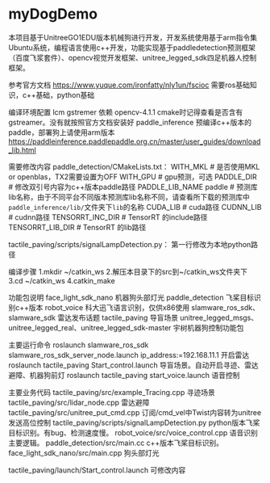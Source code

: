 # myDogDemo
本项目基于UnitreeGO1EDU版本机械狗进行开发，开发系统使用基于arm指令集Ubuntu系统，编程语言使用c++开发，功能实现基于paddledetection预测框架（百度飞浆套件）、opencv视觉开发框架、unitree_legged_sdk四足机器人控制框架。

参考官方文档 https://www.yuque.com/ironfatty/nly1un/fscioc
需要ros基础知识，c++基础，python基础


编译环境配置
lcm
gstremer   依赖
opencv-4.1.1    cmake时记得查看是否含有gstreamer。没有就按照官方文档安装好
paddle_inference   预编译c++版本的paddle，部署狗上请使用arm版本  https://paddleinference.paddlepaddle.org.cn/master/user_guides/download_lib.html


需要修改内容
paddle_detection/CMakeLists.txt：
WITH_MKL  # 是否使用MKL or openblas，TX2需要设置为OFF
WITH_GPU  # gpu预测，可选
PADDLE_DIR  # 修改双引号内容为c++版本paddle路径
PADDLE_LIB_NAME paddle  # 预测库lib名称，由于不同平台不同版本预测库lib名称不同，请查看所下载的预测库中`paddle_inference/lib/`文件夹下`lib`的名称
CUDA_LIB  # cuda路径
CUDNN_LIB  # cudnn路径
TENSORRT_INC_DIR  # TensorRT 的include路径
TENSORRT_LIB_DIR  # TensorRT 的lib路径


tactile_paving/scripts/signalLampDetection.py：
第一行修改为本地python路径


编译步骤
1.mkdir ~/catkin_ws
2.解压本目录下的src到~/catkin_ws文件夹下
3.cd ~/catkin_ws 
4.catkin_make


功能包说明
face_light_sdk_nano  机器狗头部灯光
paddle_detection  飞桨目标识别c++版本
robot_voice  科大迅飞语言识别，仅供x86使用
slamware_ros_sdk、slamware_sdk  雷达发布话题
tactile_paving  导盲场景
unitree_legged_msgs、unitree_legged_real、unitree_legged_sdk-master  宇树机器狗控制功能包


主要运行命令
roslaunch slamware_ros_sdk slamware_ros_sdk_server_node.launch ip_address:=192.168.11.1  开启雷达
roslaunch tactile_paving Start_control.launch   导盲场景。自动开启寻迹、雷达避障、机器狗前灯
roslaunch tactile_paving start_voice.launch  语音控制


主要业务代码
tactile_paving/src/example_Tracing.cpp  寻迹场景
tactile_paving/src/lidar_node.cpp  雷达避障
tactile_paving/src/unitree_put_cmd.cpp  订阅/cmd_vel中Twist内容转为unitree发送高位控制
tactile_paving/scripts/signalLampDetection.py  python版本飞桨目标识别。有bug、检测速度慢。
robot_voice/src/voice_control.cpp  语音识别主要逻辑。
paddle_detection/src/main.cc  c++版本飞桨目标识别。
face_light_sdk_nano/src/main.cpp  狗头部灯光


tactile_paving/launch/Start_control.launch  可修改内容
